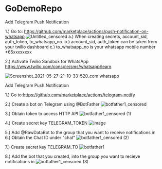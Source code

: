 # GoDemoRepo

Add Telegram Push Notification

1.) Go to: https://github.com/marketplace/actions/push-notification-on-whatsapp
![Untitled_censored](https://user-images.githubusercontent.com/79128355/119837978-9e017680-bf35-11eb-8986-3226f31ab67c.jpg)
    a.) When creating secrets, account_sid, auth_token, to_whatsapp_no.
    b.) account_sid, auth_token can be taken from your twilio dashboard
    c.) to_whatsapp_no is your whatsapp mobile number +65xxxxxxxx

2.) Activate Twilio Sandbox for WhatsApp
    https://www.twilio.com/console/sms/whatsapp/learn

![Screenshot_2021-05-27-21-10-33-520_com whatsapp](https://user-images.githubusercontent.com/79128355/119831844-3dbc0600-bf30-11eb-9236-b94424d3c3b7.jpg)

Add Telegram Push Notification

1.) Go to:https://github.com/marketplace/actions/telegram-notify

2.) Create a bot on Telegram using @BotFather
![botfather1_censored](https://user-images.githubusercontent.com/79128355/119834109-3d246f00-bf32-11eb-81b9-f276002d7eed.jpg)

3.) Obtain token to access HTTP API
![botfather1_censored (1)](https://user-images.githubusercontent.com/79128355/119834492-97253480-bf32-11eb-8805-aa0134b530cc.jpg)

4.) Create secret key TELEGRAM_TOKEN
![image](https://user-images.githubusercontent.com/79128355/119835174-2cc0c400-bf33-11eb-9bf5-cd7fb3c335e5.png)

5.) Add @RawDataBot to the group that you want to receive notifications in
6.) Obtain the Chat ID under "chat"
![botfather1_censored (2)](https://user-images.githubusercontent.com/79128355/119836154-123b1a80-bf34-11eb-9702-970e3d2acdd6.jpg)

7.) Create secret key TELEGRAM_TO
![botfather1](https://user-images.githubusercontent.com/79128355/119836521-6219e180-bf34-11eb-8cbf-6678851ab813.png)

8.) Add the bot that you created, into the group you want to recieve notifications in
![botfather1_censored (3)](https://user-images.githubusercontent.com/79128355/119837220-f5531700-bf34-11eb-8fe2-f465d49c64ec.jpg)

